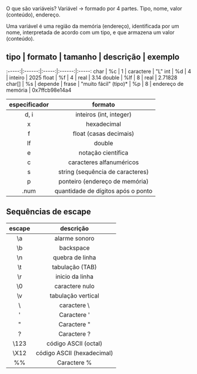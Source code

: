 O que são variáveis?
Variável -> formado por 4 partes. Tipo, nome, valor (conteúdo), endereço.

  Uma variável é uma região da memória (endereço), identificada por um nome, interpretada de acordo com um tipo, e que armazena um valor (conteúdo).

## tipo | formato | tamanho | descrição | exemplo
:-----:|:------:|:-----:|:------:|:-----:
char | %c | 1 | caractere | "L"
int | %d | 4 | inteiro | 2025
float | %f | 4 | real | 3.14
double | %lf | 8 | real | 2.71828
char[] | %s | depende | frase | "muito fácil"
(tipo)* | %p | 8 | endereço de memória | 0x7ffcb98e14a4


 especificador | formato
:-----:|:------:
d, i | inteiros (int, integer)
x | hexadecimal
f | float (casas decimais)
lf | double
e | notação científica
c | caracteres alfanuméricos
s | string (sequência de caracteres)
p | ponteiro (endereço  de memória)
.num | quantidade de dígitos após o ponto

## Sequências de escape

escape | descrição
:-----:|:------:
\a | alarme sonoro
\b | backspace
\n | quebra de linha
\t | tabulação (TAB)
\r | inicio da linha
\0 | caractere nulo
\v | tabulação vertical
\\ | caractere \
\' | Caractere '
\" | Caractere "
\? | Caractere ?
\123 | código ASCII (octal)
\X12 | código ASCII (hexadecimal)
%% | Caractere %

